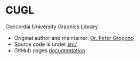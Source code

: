 # CUGL
Concordia University Graphics Library

* Original author and maintainer: [Dr. Peter Grogono](https://users.encs.concordia.ca/~grogono/)
* Source code is under [src/](src/)
* GitHub pages [documentation](https://openiss.github.io/CUGL/)
